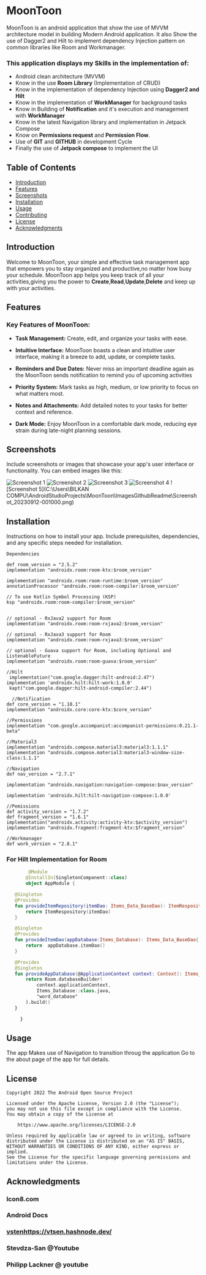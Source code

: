 # MoonToon

MoonToon is an android application that show the use of MVVM architecture model in building Modern Android application.
It also Show the use of Dagger2 and Hilt to implement dependency Injection pattern on common libraries like Room and Workmanager.

### This application displays my Skills in the implementation of:
- Android clean architecture (MVVM)
- Know in the use **Room Library** (Implementation of CRUD)
- Know in the implementation of dependency Injection using **Dagger2 and Hilt**
- Know in the implementation of **WorkManager** for background tasks
- Know in Building of **Notification** and it's execution and management with **WorkManager**
- Know in the latest Navigation library and implementation in Jetpack Compose
- Know on **Permissions request** and **Permission Flow**.
- Use of **GIT** and **GITHUB** in development Cycle
- Finally the use of **Jetpack compose** to implement the UI


## Table of Contents

- [Introduction](#introduction)
- [Features](#features)
- [Screenshots](#screenshots)
- [Installation](#installation)
- [Usage](#usage)
- [Contributing](#contributing)
- [License](#license)
- [Acknowledgments](#acknowledgments)

## Introduction
Welcome to MoonToon, your simple and effective task management app that empowers you to stay organized and productive,no matter how busy your schedule.
MoonToon app helps you keep track of all your activities,giving you the power to **Create**,**Read**,**Update**,**Delete** and keep up with your activities.

## Features

### Key Features of MoonToon:

- **Task Management:** Create, edit, and organize your tasks with ease.

- **Intuitive Interface:** MoonToon boasts a clean and intuitive user interface, making it a breeze to add, update, or complete tasks.

- **Reminders and Due Dates:** Never miss an important deadline again as the MoonToon sends notification to remind you of upcoming activities

- **Priority System:** Mark tasks as high, medium, or low priority to focus on what matters most.

- **Notes and Attachments:** Add detailed notes to your tasks for better context and reference.

- **Dark Mode:** Enjoy MoonToon in a comfortable dark mode, reducing eye strain during late-night planning sessions.


## Screenshots

Include screenshots or images that showcase your app's user interface or functionality. You can embed images like this:

![Screenshot 1](ImagesGithubReadme/Screenshot_20230911-235543.png)
![Screenshot 2](MoonToon\ImagesGithubReadme\Screenshot_20230912-000724.png)
![Screenshot 3](AndroidStudioProjects\MoonToon\ImagesGithubReadme\Screenshot_20230912-000812.png)
![Screenshot 4](Screenshot_20230912-000848.png)
![Screenshot 5](C:\Users\BILKAN COMPU\AndroidStudioProjects\MoonToon\ImagesGithubReadme\Screenshot_20230912-001000.png)

## Installation

 Instructions on how to install your app. Include prerequisites, dependencies, and any specific steps needed for installation.
 
`Dependencies
 `

    def room_version = "2.5.2"
    implementation "androidx.room:room-ktx:$room_version"

    implementation "androidx.room:room-runtime:$room_version"
    annotationProcessor "androidx.room:room-compiler:$room_version"

    // To use Kotlin Symbol Processing (KSP)
    ksp "androidx.room:room-compiler:$room_version"


    // optional - RxJava2 support for Room
    implementation "androidx.room:room-rxjava2:$room_version"

    // optional - RxJava3 support for Room
    implementation "androidx.room:room-rxjava3:$room_version"

    // optional - Guava support for Room, including Optional and ListenableFuture
    implementation "androidx.room:room-guava:$room_version"

    //Hilt
     implementation("com.google.dagger:hilt-android:2.47")
    implementation 'androidx.hilt:hilt-work:1.0.0'
     kapt("com.google.dagger:hilt-android-compiler:2.44")

      //Notification
    def core_version = "1.10.1"
    implementation "androidx.core:core-ktx:$core_version"

    //Permissions
    implementation "com.google.accompanist:accompanist-permissions:0.21.1-beta"

    //Material3
    implementation "androidx.compose.material3:material3:1.1.1"
    implementation "androidx.compose.material3:material3-window-size-class:1.1.1"

    //Navigation
    def nav_version = "2.7.1"

    implementation "androidx.navigation:navigation-compose:$nav_version"

    implementation 'androidx.hilt:hilt-navigation-compose:1.0.0'

    //Pemissions
    def activity_version = "1.7.2"
    def fragment_version = "1.6.1"
    implementation("androidx.activity:activity-ktx:$activity_version")
    implementation "androidx.fragment:fragment-ktx:$fragment_version"
    
    //Workmanager
    def work_version = "2.8.1"
### For Hilt Implementation for Room
 ```Kotlin
         @Module
        @InstallIn(SingletonComponent::class)
        object AppModule {

    @Singleton
    @Provides
    fun provideItemRepository(itemDao: Items_Data_BaseDao): ItemRespository{
        return ItemRespository(itemDao)
    }

    @Singleton
    @Provides
    fun provideItemDao(appDatabase:Items_Database): Items_Data_BaseDao{
        return  appDatabase.itemDao()
    }

    @Provides
    @Singleton
    fun provideAppDatabase(@ApplicationContext context: Context): Items_Database {
        return Room.databaseBuilder(
            context.applicationContext,
            Items_Database::class.java,
            "word_database"
        ).build()
    }

      }
```
    
## Usage

The app Makes use of Navigation to transition throug the application Go to the about page of the app for full details.



## License

```
Copyright 2022 The Android Open Source Project

Licensed under the Apache License, Version 2.0 (the "License");
you may not use this file except in compliance with the License.
You may obtain a copy of the License at

    https://www.apache.org/licenses/LICENSE-2.0

Unless required by applicable law or agreed to in writing, software
distributed under the License is distributed on an "AS IS" BASIS,
WITHOUT WARRANTIES OR CONDITIONS OF ANY KIND, either express or implied.
See the License for the specific language governing permissions and
limitations under the License.

```

## Acknowledgments
  ### Icon8.com
  ### Android Docs
  ### [vsten](https://vtsen.hashnode.dev/)https://vtsen.hashnode.dev/
  ### Stevdza-San @Youtube
  ### Philipp Lackner @ youtube
  

